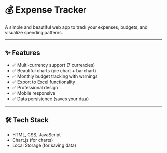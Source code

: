 # 💰 Expense Tracker

A simple and beautiful web app to track your expenses, budgets, and visualize spending patterns.

---

## ✨ Features
- ✅ Multi-currency support (7 currencies)  
- ✅ Beautiful charts (pie chart + bar chart)  
- ✅ Monthly budget tracking with warnings  
- ✅ Export to Excel functionality  
- ✅ Professional design  
- ✅ Mobile responsive  
- ✅ Data persistence (saves your data)  

---

## 🛠️ Tech Stack
- HTML, CSS, JavaScript  
- Chart.js (for charts)  
- Local Storage (for saving data)  
